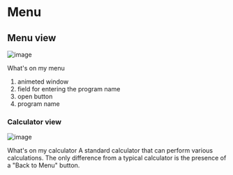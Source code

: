 # Menu
## Menu view
![image](https://github.com/user-attachments/assets/16e2a431-f537-4475-aa00-6ec29e764b74)

What's on my menu
1. animeted window
2. field for entering the program name
3. open button
4. program name
### Calculator view
![image](https://github.com/user-attachments/assets/1f794f9a-b583-46cc-90d9-f7a1317f170a)

What's on my calculator
A standard calculator that can perform various calculations. The only difference from a typical calculator is the presence of a "Back to Menu" button.
